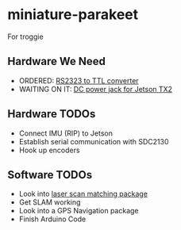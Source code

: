# miniature-parakeet
For troggie

## Hardware We Need
* ORDERED: [RS2323 to TTL converter](https://www.sparkfun.com/products/8780)
* WAITING ON IT: [DC power jack for Jetson TX2](https://www.supercircuits.com/male-power-connector-flying-leads-male-pow?gclid=CjwKCAjwh9_bBRA_EiwApObaOKxp4qUOamEUIJXTlvJDfFYLvvcYt0LzMsHs-ifkTsy37nqZmdrEChoCrnwQAvD_BwE)


## Hardware TODOs
* Connect IMU (RIP) to Jetson
* Establish serial communication with SDC2130
* Hook up encoders

## Software TODOs
* Look into [laser scan matching package](http://wiki.ros.org/laser_scan_matcher)
* Get SLAM working
* Look into a GPS Navigation package
* Finish Arduino Code
